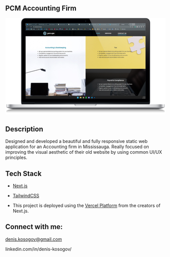 ## PCM Accounting Firm

![alt text](https://github.com/denyadev/pcmcpa/blob/main/p1.png?raw=true)

## Description

Designed and developed a beautiful and fully responsive static web application for an Accounting firm in Mississauga. Really focused on improving the visual aesthetic of their old website by using common UI/UX principles.

## Tech Stack

- [Next.js](https://nextjs.org/)
- [TailwindCSS](https://tailwindcss.com/)

- This project is deployed using the [Vercel Platform](https://vercel.com/new?utm_medium=default-template&filter=next.js&utm_source=create-next-app&utm_campaign=create-next-app-readme) from the creators of Next.js.


## Connect with me:

denis.kosogov@gmail.com

linkedin.com/in/denis-kosogov/
